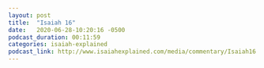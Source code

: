 ```yaml
---
layout: post
title:  "Isaiah 16"
date:   2020-06-28-10:20:16 -0500
podcast_duration: 00:11:59
categories: isaiah-explained
podcast_link: http://www.isaiahexplained.com/media/commentary/Isaiah16.mp3
---
```

